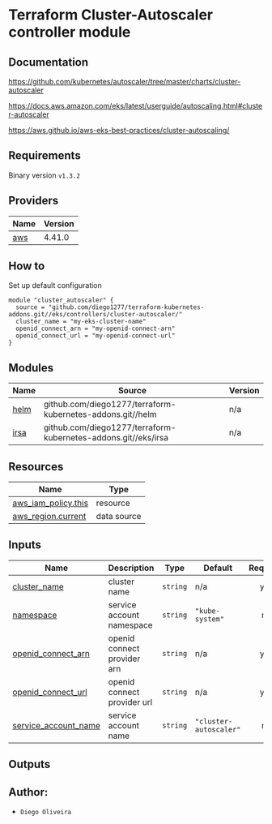 # Terraform Cluster-Autoscaler controller module

## Documentation

https://github.com/kubernetes/autoscaler/tree/master/charts/cluster-autoscaler

https://docs.aws.amazon.com/eks/latest/userguide/autoscaling.html#cluster-autoscaler

https://aws.github.io/aws-eks-best-practices/cluster-autoscaling/

## Requirements
Binary version ```v1.3.2```

## Providers

| Name | Version |
|------|---------|
| <a name="provider_aws"></a> [aws](#provider\_aws) | 4.41.0 |

## How to
Set up default configuration
```
module "cluster_autoscaler" {
  source = "github.com/diego1277/terraform-kubernetes-addons.git//eks/controllers/cluster-autoscaler/"
  cluster_name = "my-eks-cluster-name"
  openid_connect_arn = "my-openid-connect-arn" 
  openid_connect_url = "my-openid-connect-url"
}
```
## Modules

| Name | Source | Version |
|------|--------|---------|
| <a name="module_helm"></a> [helm](#module\_helm) | github.com/diego1277/terraform-kubernetes-addons.git//helm | n/a |
| <a name="module_irsa"></a> [irsa](#module\_irsa) | github.com/diego1277/terraform-kubernetes-addons.git//eks/irsa | n/a |

## Resources

| Name | Type |
|------|------|
| [aws_iam_policy.this](https://registry.terraform.io/providers/hashicorp/aws/latest/docs/resources/iam_policy) | resource |
| [aws_region.current](https://registry.terraform.io/providers/hashicorp/aws/latest/docs/data-sources/region) | data source |

## Inputs

| Name | Description | Type | Default | Required |
|------|-------------|------|---------|:--------:|
| <a name="input_cluster_name"></a> [cluster\_name](#input\_cluster\_name) | cluster name | `string` | n/a | yes |
| <a name="input_namespace"></a> [namespace](#input\_namespace) | service account namespace | `string` | `"kube-system"` | no |
| <a name="input_openid_connect_arn"></a> [openid\_connect\_arn](#input\_openid\_connect\_arn) | openid connect provider arn | `string` | n/a | yes |
| <a name="input_openid_connect_url"></a> [openid\_connect\_url](#input\_openid\_connect\_url) | openid connect provider url | `string` | n/a | yes |
| <a name="input_service_account_name"></a> [service\_account\_name](#input\_service\_account\_name) | service account name | `string` | `"cluster-autoscaler"` | no |

## Outputs

## Author:
- `Diego Oliveira`
